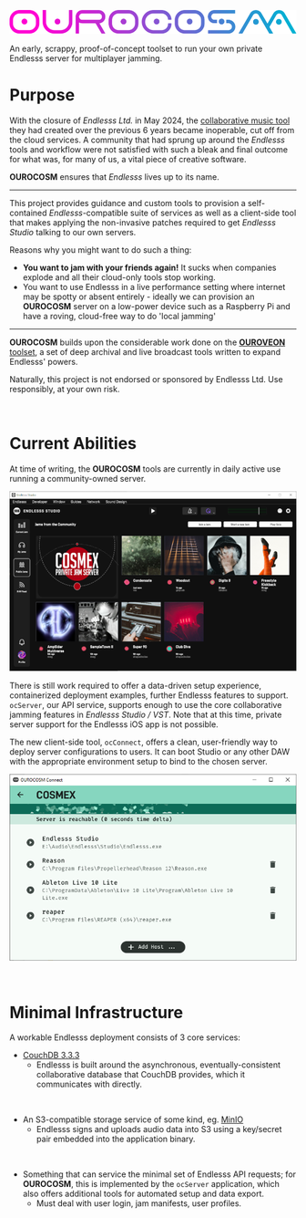 ![](doc/logo.svg)

An early, scrappy, proof-of-concept toolset to run your own private Endlesss server for multiplayer jamming.

# Purpose

With the closure of *Endlesss Ltd.* in May 2024, the [collaborative music tool](https://web.archive.org/web/20201101012543/http://endlesss.fm/) they had created over the previous 6 years became inoperable, cut off from the cloud services. A community that had sprung up around the *Endlesss* tools and workflow were not satisfied with such a bleak and final outcome for what was, for many of us, a vital piece of creative software. 

**OUROCOSM** ensures that *Endlesss* lives up to its name.

---

This project provides guidance and custom tools to provision a self-contained *Endlesss*-compatible suite of services as well as a client-side tool that makes applying the non-invasive patches required to get *Endlesss Studio* talking to our own servers.

Reasons why you might want to do such a thing:

* **You want to jam with your friends again!** It sucks when companies explode and all their cloud-only tools stop working.
* You want to use Endlesss in a live performance setting where internet may be spotty or absent entirely - ideally we can provision an **OUROCOSM** server on a low-power device such as a Raspberry Pi and have a roving, cloud-free way to do 'local jamming'

---

**OUROCOSM** builds upon the considerable work done on the [**OUROVEON** toolset](https://github.com/Unbundlesss/OUROVEON), a set of deep archival and live broadcast tools written to expand Endlesss' powers.

Naturally, this project is not endorsed or sponsored by Endlesss Ltd. Use responsibly, at your own risk.

<br>

# Current Abilities

At time of writing, the **OUROCOSM** tools are currently in daily active use running a community-owned server.

![](doc/cosmex.png)

There is still work required to offer a data-driven setup experience, containerized deployment examples, further Endlesss features to support. `ocServer`, our API service, supports enough to use the core collaborative jamming features in *Endlesss Studio / VST*. Note that at this time, private server support for the Endlesss iOS app is not possible.

The new client-side tool, `ocConnect`, offers a clean, user-friendly way to deploy server configurations to users. It can boot Studio or any other DAW with the appropriate environment setup to bind to the chosen server.

![](doc/ocConnect.png)

<br> 

# Minimal Infrastructure

A workable Endlesss deployment consists of 3 core services:

 * [CouchDB 3.3.3](https://couchdb.apache.org/)
   - Endlesss is built around the asynchronous, eventually-consistent collaborative database that CouchDB provides, which it communicates with directly.

<br>

 * An S3-compatible storage service of some kind, eg. [MinIO](https://min.io/)
   - Endlesss signs and uploads audio data into S3 using a key/secret pair embedded into the application binary.

<br>

 * Something that can service the minimal set of Endlesss API requests; for **OUROCOSM**, this is implemented by the `ocServer` application, which also offers additional tools for automated setup and data export.
   - Must deal with user login, jam manifests, user profiles.

<br>


